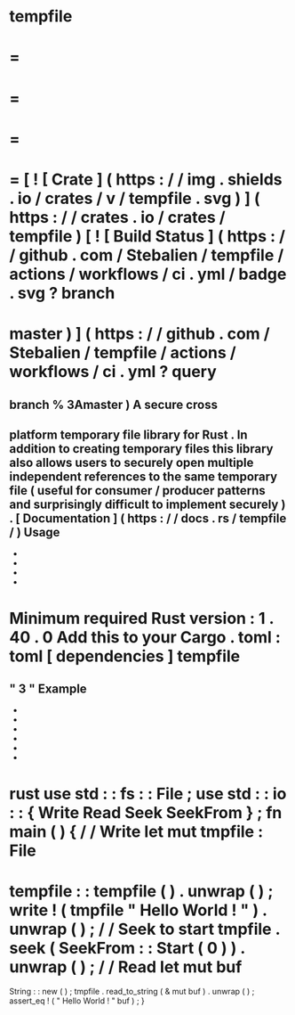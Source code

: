 tempfile
=
=
=
=
=
=
=
=
[
!
[
Crate
]
(
https
:
/
/
img
.
shields
.
io
/
crates
/
v
/
tempfile
.
svg
)
]
(
https
:
/
/
crates
.
io
/
crates
/
tempfile
)
[
!
[
Build
Status
]
(
https
:
/
/
github
.
com
/
Stebalien
/
tempfile
/
actions
/
workflows
/
ci
.
yml
/
badge
.
svg
?
branch
=
master
)
]
(
https
:
/
/
github
.
com
/
Stebalien
/
tempfile
/
actions
/
workflows
/
ci
.
yml
?
query
=
branch
%
3Amaster
)
A
secure
cross
-
platform
temporary
file
library
for
Rust
.
In
addition
to
creating
temporary
files
this
library
also
allows
users
to
securely
open
multiple
independent
references
to
the
same
temporary
file
(
useful
for
consumer
/
producer
patterns
and
surprisingly
difficult
to
implement
securely
)
.
[
Documentation
]
(
https
:
/
/
docs
.
rs
/
tempfile
/
)
Usage
-
-
-
-
-
Minimum
required
Rust
version
:
1
.
40
.
0
Add
this
to
your
Cargo
.
toml
:
toml
[
dependencies
]
tempfile
=
"
3
"
Example
-
-
-
-
-
-
-
rust
use
std
:
:
fs
:
:
File
;
use
std
:
:
io
:
:
{
Write
Read
Seek
SeekFrom
}
;
fn
main
(
)
{
/
/
Write
let
mut
tmpfile
:
File
=
tempfile
:
:
tempfile
(
)
.
unwrap
(
)
;
write
!
(
tmpfile
"
Hello
World
!
"
)
.
unwrap
(
)
;
/
/
Seek
to
start
tmpfile
.
seek
(
SeekFrom
:
:
Start
(
0
)
)
.
unwrap
(
)
;
/
/
Read
let
mut
buf
=
String
:
:
new
(
)
;
tmpfile
.
read_to_string
(
&
mut
buf
)
.
unwrap
(
)
;
assert_eq
!
(
"
Hello
World
!
"
buf
)
;
}
